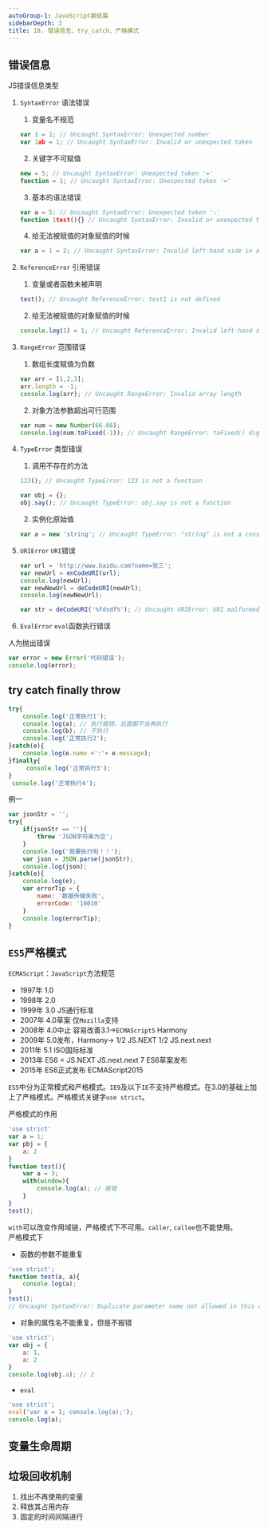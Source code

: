 ```yaml
---
autoGroup-1: JavaScript基础篇
sidebarDepth: 3
title: 18. 错误信息、try_catch、严格模式
---
```


## 错误信息
JS错误信息类型
1. `SyntaxError` 语法错误
   1. 变量名不规范
    ```js
    var 1 = 1; // Uncaught SyntaxError: Unexpected number
    var 1ab = 1; // Uncaught SyntaxError: Invalid or unexpected token
    ```
   2. 关键字不可赋值
   ```js
   new = 5; // Uncaught SyntaxError: Unexpected token '='
   function = 1; // Uncaught SyntaxError: Unexpected token '='
   ```
   3. 基本的语法错误
   ```js
   var a = 5: // Uncaught SyntaxError: Unexpected token ':'
   function 1test(){} // Uncaught SyntaxError: Invalid or unexpected token
   ```
   4. 给无法被赋值的对象赋值的时候
   ```js
   var a = 1 = 2; // Uncaught SyntaxError: Invalid left-hand side in assignment
   ``` 

2. `ReferenceError` 引用错误
   1. 变量或者函数未被声明
   ```js
   test(); // Uncaught ReferenceError: test1 is not defined
   ```
   2. 给无法被赋值的对象赋值的时候
   ```js
   console.log(1) = 1; // Uncaught ReferenceError: Invalid left-hand side in assignment
   ```

3. `RangeError` 范围错误
   1. 数组长度赋值为负数
   ```js
   var arr = [1,2,3];
   arr.length = -1;
   console.log(arr); // Uncaught RangeError: Invalid array length
   ```
   2. 对象方法参数超出可行范围
   ```js
   var num = new Number(66.66);
   console.log(num.toFixed(-1)); // Uncaught RangeError: toFixed() digits argument must be between 0 and 100
   ```

4. `TypeError` 类型错误
   1. 调用不存在的方法
   ```js
   123(); // Uncaught TypeError: 123 is not a function

   var obj = {};
   obj.say(); // Uncaught TypeError: obj.say is not a function
   ```
   2. 实例化原始值
   ```js
   var a = new 'string'; // Uncaught TypeError: "string" is not a constructor
   ```

5. `URIError` `URI`错误
   ```js
   var url = 'http://www.baidu.com?name=张三';
   var newUrl = enCodeURI(url);
   console.log(newUrl);
   var newNewUrl = deCodeURI(newUrl);
   console.log(newNewUrl);

   var str = deCodeURI('%fdsdf%'); // Uncaught URIError: URI malformed
   ```

6. `EvalError` `eval`函数执行错误

人为抛出错误
```js
var error = new Error('代码错误');
console.log(error);
```

## try catch finally throw
```js
try{
    console.log('正常执行1');
    console.log(a); // 执行报错，后面都不会再执行
    console.log(b); // 不执行
    console.log('正常执行2');
}catch(e){
    console.log(e.name +':'+ e.message);
}finally{
     console.log('正常执行3');
}
 console.log('正常执行4');
```
例一
```js
var jsonStr = '';
try{
    if(jsonStr == ''){
        throw 'JSON字符串为空';
    }
    console.log('我要执行啦！！');
    var json = JSON.parse(jsonStr);
    console.log(json);
}catch(e){
    console.log(e);
    var errorTip = {
        name: '数据传输失败',
        errorCode: '10010'
    }
    console.log(errorTip);
}
```

## `ES5`严格模式
`ECMAScript`：`JavaScript`方法规范
- 1997年 1.0
- 1998年 2.0
- 1999年 3.0 JS通行标准
- 2007年 4.0草案 仅`Mozilla`支持
- 2008年 4.0中止  容易改善3.1->`ECMAScript5`  Harmony
- 2009年 5.0发布，Harmony-> 1/2 JS.NEXT 1/2 JS.next.next
- 2011年 5.1 ISO国际标准
- 2013年 ES6 = JS.NEXT  JS.next.next 7  ES6草案发布
- 2015年 ES6正式发布 ECMAScript2015

`ES5`中分为正常模式和严格模式。`IE9`及以下`IE`不支持严格模式。在3.0的基础上加上了严格模式。严格模式关键字`use strict`。

严格模式的作用
```js
'use strict'
var a = 1;
var pbj = {
    a: 2
}
function test(){
    var a = 3;
    with(window){
        console.log(a); // 报错
    }
}
test();
```
`with`可以改变作用域链，严格模式下不可用。`caller`, `callee`也不能使用。  
严格模式下
- 函数的参数不能重复
```js
'use strict';
function test(a, a){
    console.log(a);
}
test();
// Uncaught SyntaxError: Duplicate parameter name not allowed in this context
```
- 对象的属性名不能重复，但是不报错
```js
'use strict';
var obj = {
    a: 1,
    a: 2
}
console.log(obj.a); // 2 
```
- `eval`
```js
'use strict';
eval('var a = 1; console.log(a);');
console.log(a);
```

## 变量生命周期

## 垃圾回收机制
1. 找出不再使用的变量
2. 释放其占用内存
3. 固定的时间间隔进行